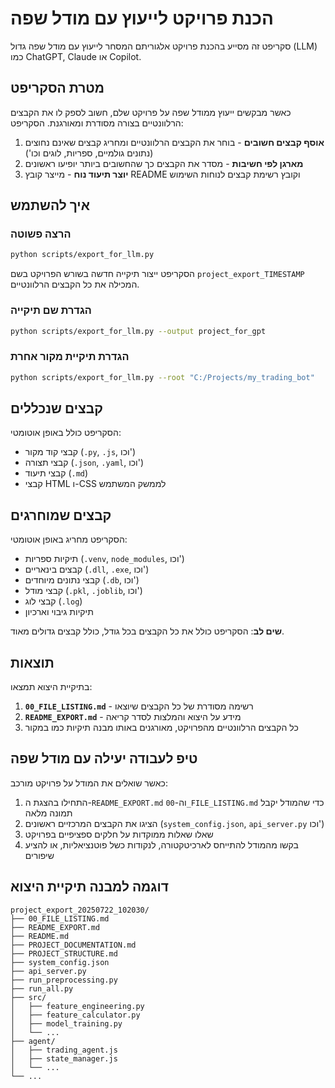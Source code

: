 # הכנת פרויקט לייעוץ עם מודל שפה

סקריפט זה מסייע בהכנת פרויקט אלגוריתם המסחר לייעוץ עם מודל שפה גדול (LLM) כמו ChatGPT, Claude או Copilot.

## מטרת הסקריפט

כאשר מבקשים ייעוץ ממודל שפה על פרויקט שלם, חשוב לספק לו את הקבצים הרלוונטיים בצורה מסודרת ומאורגנת. הסקריפט:

1. **אוסף קבצים חשובים** - בוחר את הקבצים הרלוונטיים ומחריג קבצים שאינם נחוצים (נתונים גולמיים, ספריות, לוגים וכו')
2. **מארגן לפי חשיבות** - מסדר את הקבצים כך שהחשובים ביותר יופיעו ראשונים
3. **יוצר תיעוד נוח** - מייצר קובץ README וקובץ רשימת קבצים לנוחות השימוש

## איך להשתמש

### הרצה פשוטה

```bash
python scripts/export_for_llm.py
```

הסקריפט ייצור תיקייה חדשה בשורש הפרויקט בשם `project_export_TIMESTAMP` המכילה את כל הקבצים הרלוונטיים.

### הגדרת שם תיקייה

```bash
python scripts/export_for_llm.py --output project_for_gpt
```

### הגדרת תיקיית מקור אחרת

```bash
python scripts/export_for_llm.py --root "C:/Projects/my_trading_bot"
```

## קבצים שנכללים

הסקריפט כולל באופן אוטומטי:

- קבצי קוד מקור (`.py`, `.js`, וכו')
- קבצי תצורה (`.json`, `.yaml`, וכו')
- קבצי תיעוד (`.md`)
- קבצי HTML ו-CSS לממשק המשתמש

## קבצים שמוחרגים

הסקריפט מחריג באופן אוטומטי:

- תיקיות ספריות (`.venv`, `node_modules`, וכו')
- קבצים בינאריים (`.dll`, `.exe`, וכו')
- קבצי נתונים מיוחדים (`.db`, וכו')
- קבצי מודל (`.pkl`, `.joblib`, וכו')
- קבצי לוג (`.log`)
- תיקיות גיבוי וארכיון

**שים לב**: הסקריפט כולל את כל הקבצים בכל גודל, כולל קבצים גדולים מאוד.

## תוצאות

בתיקיית היצוא תמצאו:

1. **`00_FILE_LISTING.md`** - רשימה מסודרת של כל הקבצים שיוצאו
2. **`README_EXPORT.md`** - מידע על היצוא והמלצות לסדר קריאה
3. כל הקבצים הרלוונטיים מהפרויקט, מאורגנים באותו מבנה תיקיות כמו במקור

## טיפ לעבודה יעילה עם מודל שפה

כאשר שואלים את המודל על פרויקט מורכב:

1. התחילו בהצגת ה-`README_EXPORT.md` וה-`00_FILE_LISTING.md` כדי שהמודל יקבל תמונה מלאה
2. הציגו את הקבצים המרכזיים ראשונים (`system_config.json`, `api_server.py` וכו')
3. שאלו שאלות ממוקדות על חלקים ספציפיים בפרויקט
4. בקשו מהמודל להתייחס לארכיטקטורה, לנקודות כשל פוטנציאליות, או להציע שיפורים

## דוגמה למבנה תיקיית היצוא

```
project_export_20250722_102030/
├── 00_FILE_LISTING.md
├── README_EXPORT.md
├── README.md
├── PROJECT_DOCUMENTATION.md
├── PROJECT_STRUCTURE.md
├── system_config.json
├── api_server.py
├── run_preprocessing.py
├── run_all.py
├── src/
│   ├── feature_engineering.py
│   ├── feature_calculator.py
│   ├── model_training.py
│   └── ...
├── agent/
│   ├── trading_agent.js
│   ├── state_manager.js
│   └── ...
└── ...
```
